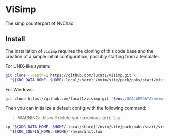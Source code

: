 # ViSimp

The simp counterpart of NvChad

## Install

The installation of `visimp` requires the cloning of this code base and the
creation of a simple initial configuration, possibly starting from a template.

For UNIX-like system:
```sh
git clone --depth=1 https://github.com/lucat1/visimp.git \
  "${XDG_DATA_HOME:-$HOME/.local/share}"/nvim/site/pack/paks/start/visimp
```

For Windows:
```sh
git clone https://github.com/lucat1/visimp.git "$env:LOCALAPPDATA\nvim-data\site\pack/paks/start/visimp"
```

Then you can initialize a default config with the following command:
> WARNING: this will delete your previous `init.lua`
```sh
cp "${XDG_DATA_HOME:-$HOME/.local/share}"/nvim/site/pack/paks/start/visimp/_init.lua \
  "${XDG_CONFIG_HOME:-$HOME}"/nvim/init.lua
```
